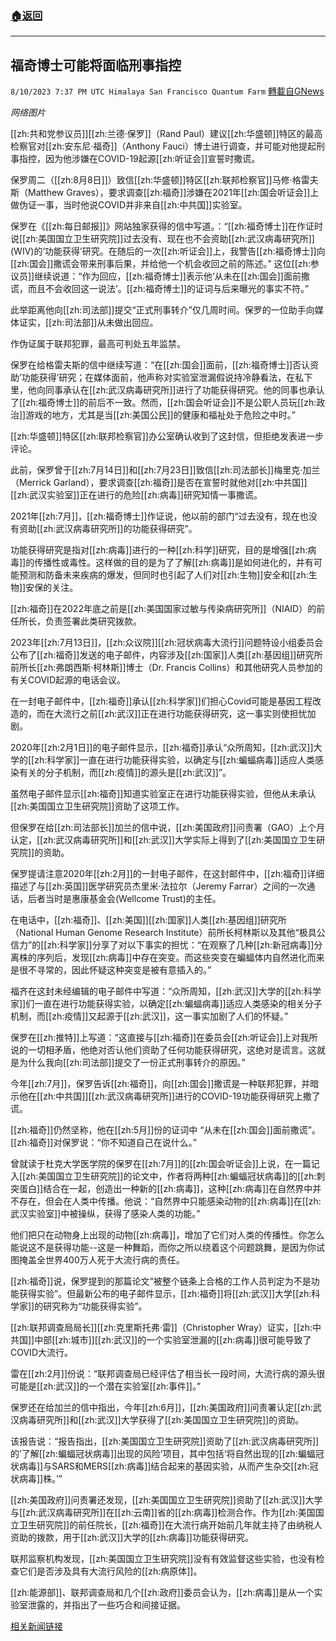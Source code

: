 ###  [:house:返回](README.md)
---


## 福奇博士可能将面临刑事指控
`8/10/2023 7:37 PM UTC Himalaya San Francisco Quantum Farm` [轉載自GNews](https://gnews.org/articles/1543245)

*网络图片*

[[zh:共和党参议员]][[zh:兰德·保罗]]（Rand Paul）建议[[zh:华盛顿]]特区的最高检察官对[[zh:安东尼·福奇]]（Anthony Fauci）博士进行调查，并可能对他提起刑事指控，因为他涉嫌在COVID-19起源[[zh:听证会]]宣誓时撒谎。

保罗周二（[[zh:8月8日]]）致信[[zh:华盛顿]]特区[[zh:联邦检察官]]马修·格雷夫斯（Matthew Graves），要求调查[[zh:福奇]]涉嫌在2021年[[zh:国会听证会]]上做伪证一事，当时他说COVID并非来自[[zh:中共国]]实验室。

保罗在《[[zh:每日邮报]]》网站独家获得的信中写道。：“[[zh:福奇博士]]在作证时说[[zh:美国国立卫生研究院]]过去没有、现在也不会资助[[zh:武汉病毒研究所]] (WIV)的‘功能获得’研究。在随后的一次[[zh:听证会]]上，我警告[[zh:福奇博士]]向[[zh:国会]]撒谎会带来刑事后果，并给他一个机会收回之前的陈述。” 这位[[zh:参议员]]继续说道：“作为回应，[[zh:福奇博士]]表示他’从未在[[zh:国会]]面前撒谎，而且不会收回这一说法’。[[zh:福奇博士]]的证词与后来曝光的事实不符。”

此举距离他向[[zh:司法部]]提交“正式刑事转介”仅几周时间。保罗的一位助手向媒体证实，[[zh:司法部]]从未做出回应。

作伪证属于联邦犯罪，最高可判处五年监禁。

保罗在给格雷夫斯的信中继续写道：“在[[zh:国会]]面前，[[zh:福奇博士]]否认资助’功能获得’研究；在媒体面前，他声称对实验室泄漏假说持冷静看法，在私下里，他向同事承认在[[zh:武汉病毒研究所]]进行了功能获得研究。他的同事也承认了[[zh:福奇博士]]的前后不一致。然而，[[zh:国会听证会]]不是公职人员玩[[zh:政治]]游戏的地方，尤其是当[[zh:美国公民]]的健康和福祉处于危险之中时。”

[[zh:华盛顿]]特区[[zh:联邦检察官]]办公室确认收到了这封信，但拒绝发表进一步评论。

此前，保罗曾于[[zh:7月14日]]和[[zh:7月23日]]致信[[zh:司法部长]]梅里克·加兰（Merrick Garland），要求调查[[zh:福奇]]是否在宣誓时就他对[[zh:中共国]][[zh:武汉实验室]]正在进行的危险[[zh:病毒]]研究知情一事撒谎。

2021年[[zh:7月]]，[[zh:福奇博士]]作证说，他以前的部门“过去没有，现在也没有资助[[zh:武汉病毒研究所]]的功能获得研究”。

功能获得研究是指对[[zh:病毒]]进行的一种[[zh:科学]]研究，目的是增强[[zh:病毒]]的传播性或毒性。这样做的目的是为了了解[[zh:病毒]]是如何进化的，并有可能预测和防备未来疾病的爆发，但同时也引起了人们对[[zh:生物]]安全和[[zh:生物]]安保的关注。

[[zh:福奇]]在2022年底之前是[[zh:美国国家过敏与传染病研究所]]（NIAID）的前任所长，负责签署此类研究拨款。

2023年[[zh:7月13日]]，[[zh:众议院]][[zh:冠状病毒大流行]]问题特设小组委员会公布了[[zh:福奇]]发送的电子邮件，内容涉及[[zh:国家]]人类[[zh:基因组]]研究所前所长[[zh:弗朗西斯·柯林斯]]博士（Dr. Francis Collins）和其他研究人员参加的有关COVID起源的电话会议。

在一封电子邮件中，[[zh:福奇]]承认[[zh:科学家]]们担心Covid可能是基因工程改造的，而在大流行之前[[zh:武汉]]正在进行功能获得研究，这一事实则使担忧加剧。

2020年[[zh:2月1日]]的电子邮件显示，[[zh:福奇]]承认“众所周知，[[zh:武汉]]大学的[[zh:科学家]]一直在进行功能获得实验，以确定与[[zh:蝙蝠病毒]]适应人类感染有关的分子机制，而[[zh:疫情]]的源头是[[zh:武汉]]”。

虽然电子邮件显示[[zh:福奇]]知道实验室正在进行功能获得实验，但他从未承认[[zh:美国国立卫生研究院]]资助了这项工作。

但保罗在给[[zh:司法部长]]加兰的信中说，[[zh:美国政府]]问责署（GAO）上个月认定，[[zh:武汉病毒研究所]]和[[zh:武汉]]大学实际上得到了[[zh:美国国立卫生研究院]]的资助。

保罗提请注意2020年[[zh:2月]]的一封电子邮件，在这封邮件中，[[zh:福奇]]详细描述了与[[zh:英国]]医学研究员杰里米·法拉尔（Jeremy Farrar）之间的一次通话，后者当时是惠康基金会(Wellcome Trust)的主任。

在电话中，[[zh:福奇]]、[[zh:美国]][[zh:国家]]人类[[zh:基因组]]研究所（National Human Genome Research Institute）前所长柯林斯以及其他“极具公信力”的[[zh:科学家]]分享了对以下事实的担忧：“在观察了几种[[zh:新冠病毒]]分离株的序列后，发现[[zh:病毒]]中存在突变。而这些突变在蝙蝠体内自然进化而来是很不寻常的，因此怀疑这种突变是被有意插入的。”

福齐在这封未经编辑的电子邮件中写道：“众所周知，[[zh:武汉]]大学的[[zh:科学家]]们一直在进行功能获得实验，以确定[[zh:蝙蝠病毒]]适应人类感染的相关分子机制，而[[zh:疫情]]又起源于[[zh:武汉]]，这一事实加剧了人们的怀疑。”

保罗在[[zh:推特]]上写道：“这直接与[[zh:福奇]]在委员会[[zh:听证会]]上对我所说的一切相矛盾，他绝对否认他们资助了任何功能获得研究，这绝对是谎言。这就是为什么我向[[zh:司法部]]提交了一份正式刑事转介的原因。”

今年[[zh:7月]]，保罗告诉[[zh:福奇]]，向[[zh:国会]]撒谎是一种联邦犯罪，并暗示他在[[zh:中共国]][[zh:武汉病毒研究所]]进行的COVID-19功能获得研究上撒了谎。

[[zh:福奇]]仍然坚称，他在[[zh:5月]]份的证词中 “从未在[[zh:国会]]面前撒谎”。[[zh:福奇]]对保罗说：“你不知道自己在说什么。”

曾就读于杜克大学医学院的保罗在[[zh:7月]]的[[zh:国会听证会]]上说，在一篇记入[[zh:美国国立卫生研究院]]的论文中，作者将两种[[zh:蝙蝠冠状病毒]]的[[zh:刺突蛋白]]结合在一起，创造出一种新的[[zh:病毒]]，这种[[zh:病毒]]在自然界中并不存在，但会在人类中传播。他说：“自然界中只能感染动物的[[zh:病毒]]在[[zh:武汉实验室]]中被操纵，获得了感染人类的功能。”

他们把只在动物身上出现的动物[[zh:病毒]]，增加了它们对人类的传播性。你怎么能说这不是获得功能--这是一种舞蹈，而你之所以绕着这个问题跳舞，是因为你试图掩盖全世界400万人死于大流行病的责任。

[[zh:福奇]]说，保罗提到的那篇论文“被整个链条上合格的工作人员判定为不是功能获得实验”。但最新公布的电子邮件显示，[[zh:福奇]]将[[zh:武汉]]大学[[zh:科学家]]的研究称为“功能获得实验”。

[[zh:联邦调查局局长]][[zh:克里斯托弗·雷]]（Christopher Wray）证实，[[zh:中共国]]中部[[zh:城市]][[zh:武汉]]的一个实验室泄漏的[[zh:病毒]]很可能导致了COVID大流行。

雷在[[zh:2月]]份说：“联邦调查局已经评估了相当长一段时间，大流行病的源头很可能是[[zh:武汉]]的一个潜在实验室[[zh:事件]]。”

保罗还在给加兰的信中指出，今年[[zh:6月]]，[[zh:美国政府]]问责署认定[[zh:武汉病毒研究所]]和[[zh:武汉]]大学获得了[[zh:美国国立卫生研究院]]的资助。

该报告说：“报告指出，[[zh:美国国立卫生研究院]]资助了[[zh:武汉病毒研究所]]的’了解[[zh:蝙蝠冠状病毒]]出现的风险’项目，其中包括‘将自然出现的[[zh:蝙蝠冠状病毒]]与SARS和MERS[[zh:病毒]]结合起来的基因实验，从而产生杂交[[zh:冠状病毒]]株。’”

[[zh:美国政府]]问责署还发现，[[zh:美国国立卫生研究院]]资助了[[zh:武汉]]大学与[[zh:武汉病毒研究所]]在[[zh:云南]]省的[[zh:病毒]]检测合作。作为[[zh:美国国立卫生研究院]]的前任院长，[[zh:福奇]]在大流行病开始前几年就主持了由纳税人资助的拨款，用于[[zh:武汉]]大学的[[zh:病毒]]功能获得研究。

联邦监察机构发现，[[zh:美国国立卫生研究院]]没有有效监督这些实验，也没有检查它们是否涉及具有大流行风险的[[zh:病原体]]。

[[zh:能源部]]、联邦调查局和几个[[zh:政府]]委员会认为，[[zh:病毒]]是从一个实验室泄露的，并指出了一些巧合和间接证据。


[相关新闻链接](https://www.dailymail.co.uk/news/article-12386731/Dr-Fauci-referred-prosecutor-CRIMINAL-charges-Republican-Rand-Paul-lying-oath-COVID-came-lab.html)
